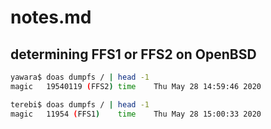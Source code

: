 
# notes.md

## determining FFS1 or FFS2 on OpenBSD

```sh
yawara$ doas dumpfs / | head -1
magic   19540119 (FFS2) time    Thu May 28 14:59:46 2020

terebi$ doas dumpfs / | head -1
magic   11954 (FFS1)    time    Thu May 28 15:00:33 2020
```

